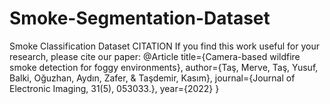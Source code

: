 # Smoke-Segmentation-Dataset
Smoke Classification Dataset 
CITATION
If you find this work useful for your research, please cite our paper:
@Article
  title={Camera-based wildfire smoke detection for foggy environments},
  author={Taş, Merve, Taş, Yusuf, Balki, Oğuzhan, Aydın, Zafer, & Taşdemir, Kasım},
  journal={Journal of Electronic Imaging, 31(5), 053033.},
  year={2022}
}
